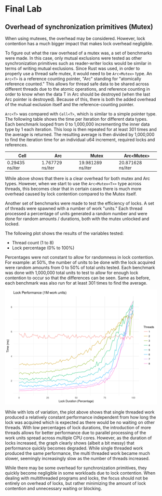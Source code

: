# Final Lab

## Overhead of synchronization primitives (Mutex)

When using mutexes, the overhead may be considered. However, lock contention has a much bigger impact that makes lock overhead negligible.

To figure out what the raw overhead of a mutex was, a set of benchmarks were made. In this case, only mutual exclusions were tested as other synchronization primitives such as reader-writer locks would be similar in terms of writing mutual exclusions. Since Rust was used, in order to properly use a thread safe mutex, it would need to be `Arc<Mutex>` type. An `Arc<T>` is a reference counting pointer, "Arc" standing for "atomically reference counted." This allows for thread safe data to be shared across different threads due to the atomic operations, and reference counting in order to know when the data T in Arc<T> should be destroyed (when the last Arc pointer is destroyed). Because of this, there is both the added overhead of the mutual exclusion itself and the reference-counting pointer.

`Arc<T>` was compared with `Cell<T>`, which is similar to a simple pointer type. The following table shows the time per iteration for different data types. Each benchmark looped from 0 to 1,000,000 incrementing the inner data type by 1 each iteration. This loop is then repeated for at least 301 times and the average is returned. The resulting average is then divided by 1,000,000 to find the iteration time for an individual u64 increment, required locks and references.

| Cell<u64>       | Arc<u64>         | Mutex<u64>        | Arc<Mutex<u64>>   |
| --------------- | ---------------- | ----------------- | ----------------- |
| 0.29435 ns/iter | 1.767729 ns/iter | 19.981289 ns/iter | 20.871628 ns/iter |

While above shows that there is a clear overhead for both mutex and Arc types. However, when we start to use the `Arc<Mutex<T>>` type across threads, this becomes clear that in certain cases there is much more overhead caused by lock contention compared to the Mutex itself.

Another set of benchmarks were made to test the efficiency of locks. A set of threads were spawned with a number of work "units." Each thread processed a percentage of units generated a random number and were done for random amounts / durations, both with the mutex unlocked and locked.

The following plot shows the results of the variables tested:

* Thread count (1 to 8)
* Lock percentage (0% to 100%)

Percentages were not constant to allow for randomness in lock contention. For example: at 50%, the number of units to be done with the lock acquired were random amounts from 0 to 50% of total units tested. Each benchmark was done with 1,000,000 total units to test to allow for enough lock contention to occur so that the differences can be seen. Same as before, each benchmark was also run for at least 301 times to find the average.

![Plot](plot.png)

While with lots of variation, the plot above shows that single threaded work produced a relatively constant performance independent from how long the lock was acquired which is expected as there would be no waiting on other threads. With low percentages of lock durations, the introduction of more threads allows for better performance due to parallel processing of the work units spread across multiple CPU cores. However, as the duration of locks increased, the graph clearly shows (albeit a bit messy) that performance quickly becomes degraded. While single threaded work produced the same performance, the multi threaded work became much slower, seemingly increasingly slow as the number of threads increased.

While there may be some overhead for synchronization primitives, they quickly become negligible in some workloads due to lock contention. When dealing with multithreaded programs and locks, the focus should not be entirely on overhead of locks, but rather minimizing the amount of lock contention and unnecessary waiting or blocking.
